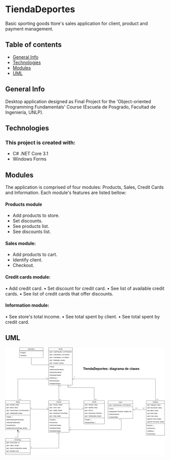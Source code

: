 # TiendaDeportes
Basic sporting goods ttore's sales application for client, product and payment management.

## Table of contents
* [General Info](#general-info)
* [Technologies](#technologies)
* [Modules](#modules)
* [UML](https://github.com/ivan-svetlich/bookshelf/blob/main/screenshots/README.md)

## General Info
Desktop application designed as Final Project for the 'Object-oriented Programming Fundamentals' Course (Escuela de Posgrado, Facultad de Ingeniería, UNLP).

## Technologies
### This project is created with:
* C# .NET Core 3.1
* Windows Forms

## Modules
The application is comprised of four modules: Products, Sales, Credit Cards and Information. Each module's features are listed bellow:

#### Products module
* Add products to store.
* Set discounts.
* See products list.
* See discounts list.

#### Sales module:
* Add products to cart.
* Identify client.
* Checkout.

#### Credit cards module:
• Add credit card.
• Set discount for credit card.
• See list of available credit cards.
• See list of credit cards that offer discounts.

#### Information module:
• See store's total income.
• See total spent by client.
• See total spent by credit card.

## UML
![UML](https://github.com/ivan-svetlich/TiendaDeportes/blob/master/UML.png)

